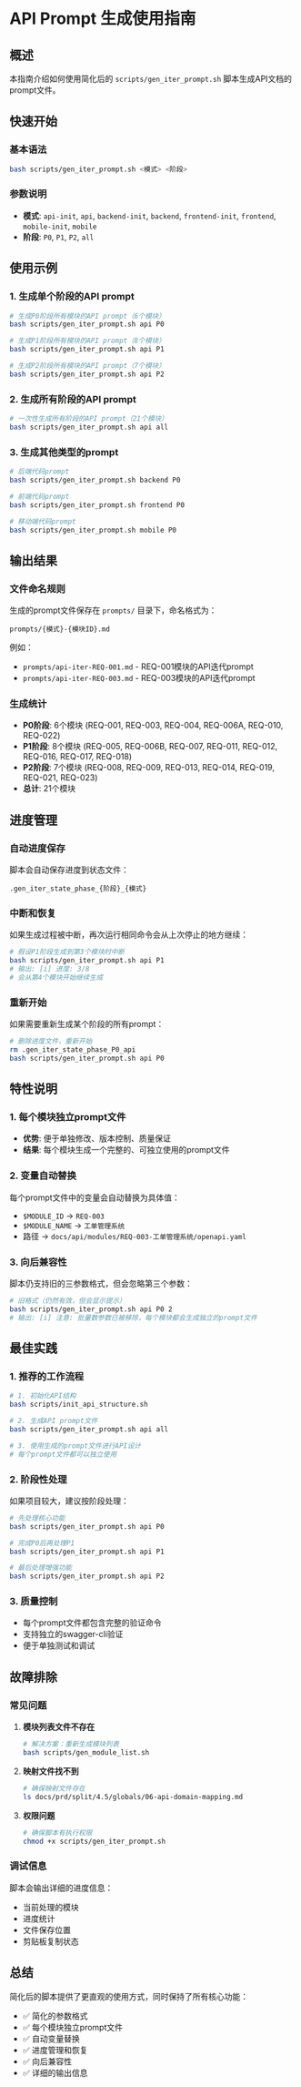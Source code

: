 # API Prompt 生成使用指南

## 概述

本指南介绍如何使用简化后的 `scripts/gen_iter_prompt.sh` 脚本生成API文档的prompt文件。

## 快速开始

### 基本语法

```bash
bash scripts/gen_iter_prompt.sh <模式> <阶段>
```

### 参数说明

- **模式**: `api-init`, `api`, `backend-init`, `backend`, `frontend-init`, `frontend`, `mobile-init`, `mobile`
- **阶段**: `P0`, `P1`, `P2`, `all`

## 使用示例

### 1. 生成单个阶段的API prompt

```bash
# 生成P0阶段所有模块的API prompt（6个模块）
bash scripts/gen_iter_prompt.sh api P0

# 生成P1阶段所有模块的API prompt（8个模块）
bash scripts/gen_iter_prompt.sh api P1

# 生成P2阶段所有模块的API prompt（7个模块）
bash scripts/gen_iter_prompt.sh api P2
```

### 2. 生成所有阶段的API prompt

```bash
# 一次性生成所有阶段的API prompt（21个模块）
bash scripts/gen_iter_prompt.sh api all
```

### 3. 生成其他类型的prompt

```bash
# 后端代码prompt
bash scripts/gen_iter_prompt.sh backend P0

# 前端代码prompt
bash scripts/gen_iter_prompt.sh frontend P0

# 移动端代码prompt
bash scripts/gen_iter_prompt.sh mobile P0
```

## 输出结果

### 文件命名规则

生成的prompt文件保存在 `prompts/` 目录下，命名格式为：
```
prompts/{模式}-{模块ID}.md
```

例如：
- `prompts/api-iter-REQ-001.md` - REQ-001模块的API迭代prompt
- `prompts/api-iter-REQ-003.md` - REQ-003模块的API迭代prompt

### 生成统计

- **P0阶段**: 6个模块 (REQ-001, REQ-003, REQ-004, REQ-006A, REQ-010, REQ-022)
- **P1阶段**: 8个模块 (REQ-005, REQ-006B, REQ-007, REQ-011, REQ-012, REQ-016, REQ-017, REQ-018)
- **P2阶段**: 7个模块 (REQ-008, REQ-009, REQ-013, REQ-014, REQ-019, REQ-021, REQ-023)
- **总计**: 21个模块

## 进度管理

### 自动进度保存

脚本会自动保存进度到状态文件：
```
.gen_iter_state_phase_{阶段}_{模式}
```

### 中断和恢复

如果生成过程被中断，再次运行相同命令会从上次停止的地方继续：

```bash
# 假设P1阶段生成到第3个模块时中断
bash scripts/gen_iter_prompt.sh api P1
# 输出: [i] 进度: 3/8
# 会从第4个模块开始继续生成
```

### 重新开始

如果需要重新生成某个阶段的所有prompt：

```bash
# 删除进度文件，重新开始
rm .gen_iter_state_phase_P0_api
bash scripts/gen_iter_prompt.sh api P0
```

## 特性说明

### 1. 每个模块独立prompt文件

- **优势**: 便于单独修改、版本控制、质量保证
- **结果**: 每个模块生成一个完整的、可独立使用的prompt文件

### 2. 变量自动替换

每个prompt文件中的变量会自动替换为具体值：
- `$MODULE_ID` → `REQ-003`
- `$MODULE_NAME` → `工单管理系统`
- 路径 → `docs/api/modules/REQ-003-工单管理系统/openapi.yaml`

### 3. 向后兼容性

脚本仍支持旧的三参数格式，但会忽略第三个参数：

```bash
# 旧格式（仍然有效，但会显示提示）
bash scripts/gen_iter_prompt.sh api P0 2
# 输出: [i] 注意: 批量数参数已被移除，每个模块都会生成独立的prompt文件
```

## 最佳实践

### 1. 推荐的工作流程

```bash
# 1. 初始化API结构
bash scripts/init_api_structure.sh

# 2. 生成API prompt文件
bash scripts/gen_iter_prompt.sh api all

# 3. 使用生成的prompt文件进行API设计
# 每个prompt文件都可以独立使用
```

### 2. 阶段性处理

如果项目较大，建议按阶段处理：

```bash
# 先处理核心功能
bash scripts/gen_iter_prompt.sh api P0

# 完成P0后再处理P1
bash scripts/gen_iter_prompt.sh api P1

# 最后处理增强功能
bash scripts/gen_iter_prompt.sh api P2
```

### 3. 质量控制

- 每个prompt文件都包含完整的验证命令
- 支持独立的swagger-cli验证
- 便于单独测试和调试

## 故障排除

### 常见问题

1. **模块列表文件不存在**
   ```bash
   # 解决方案：重新生成模块列表
   bash scripts/gen_module_list.sh
   ```

2. **映射文件找不到**
   ```bash
   # 确保映射文件存在
   ls docs/prd/split/4.5/globals/06-api-domain-mapping.md
   ```

3. **权限问题**
   ```bash
   # 确保脚本有执行权限
   chmod +x scripts/gen_iter_prompt.sh
   ```

### 调试信息

脚本会输出详细的进度信息：
- 当前处理的模块
- 进度统计
- 文件保存位置
- 剪贴板复制状态

## 总结

简化后的脚本提供了更直观的使用方式，同时保持了所有核心功能：
- ✅ 简化的参数格式
- ✅ 每个模块独立prompt文件
- ✅ 自动变量替换
- ✅ 进度管理和恢复
- ✅ 向后兼容性
- ✅ 详细的输出信息
